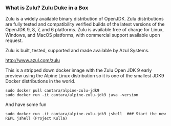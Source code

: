### What is Zulu? Zulu Duke in a Box

Zulu is a widely available binary distribution of OpenJDK. Zulu distributions are fully tested and compatibility verified builds of the latest versions of the OpenJDK 9, 8, 7, and 6 platforms. Zulu is available free of charge for Linux, Windows, and MacOS platforms, with commercial support available upon request.

Zulu is built, tested, supported and made available by Azul Systems.

http://www.azul.com/zulu

This is a stripped down docker image with the Zulu Open JDK 9 early preview using the Alpine Linux distribution so it is one of the smallest JDK9 Docker distributions in the world.


```
sudo docker pull cantara/alpine-zulu-jdk9
sudo docker run -it cantara/alpine-zulu-jdk9 java -version
```
 And have some fun

```
sudo docker run -it cantara/alpine-zulu-jdk9 jshell  ### Start the new REPL jshell (Project Kulla)
```
